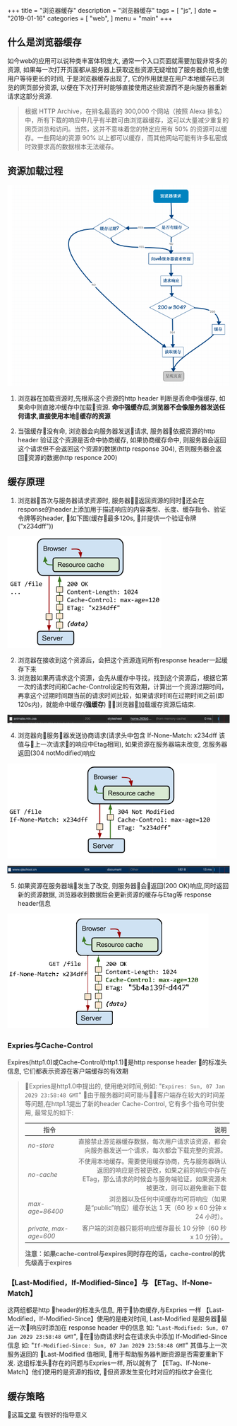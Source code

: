 +++
title = "浏览器缓存"
description = "浏览器缓存"
tags = [
    "js",
]
date = "2019-01-16"
categories = [
    "web",
]
menu = "main"
+++

## 什么是浏览器缓存

如今web的应用可以说种类丰富体积庞大, 通常一个入口页面就需要加载非常多的资源, 如果每一次打开页面都从服务器上获取这些资源无疑增加了服务器负担,也使用户等待更长的时间, 于是浏览器缓存出现了, 它的作用就是在用户本地缓存已浏览的网页部分资源, 以便在下次打开时能够直接使用这些资源而不是向服务器重新请求这部分资源.

> 根据 HTTP Archive，在排名最高的 300,000 个网站（按照 Alexa 排名）中，所有下载的响应中几乎有半数可由浏览器缓存，这可以大量减少重复的网页浏览和访问。当然，这并不意味着您的特定应用有 50% 的资源可以缓存。一些网站的资源 90% 以上都可以缓存，而其他网站可能有许多私密或时效要求高的数据根本无法缓存。

## 资源加载过程

![资源加载过程](../../pic/2019-01-16/浏览器请求.png)

1. 浏览器在加载资源时,先根系这个资源的http header 判断是否命中强缓存, 如果命中则直接冲缓存中加载资源. **命中强缓存后,浏览器不会像服务器发送任何请求,直接使用本地缓存的资源**

2. 当强缓存没有命, 浏览器会向服务器发送请求, 服务器依据资源的http header 验证这个资源是否命中协商缓存, 如果协商缓存命中, 则服务器会返回这个请求但不会返回这个资源的数据(http response 304), 否则服务器会返回资源的数据(http responce 200)



## 缓存原理

1. 浏览器首次与服务器请求资源时, 服务器返回资源的同时还会在response的header上添加用于描述响应的内容类型、长度、缓存指令、验证令牌等的header, 如下图(缓存最多120s, 并提供一个验证令牌("x234dff"))

![http-request](../../pic/2019-01-16/http-request.png)


2. 浏览器在接收到这个资源后，会把这个资源连同所有response header一起缓存下来
3. 浏览器如果再请求这个资源，会先从缓存中寻找，找到这个资源后，根据它第一次的请求时间和Cache-Control设定的有效期，计算出一个资源过期时间，再拿这个过期时间跟当前的请求时间比较，如果请求时间在过期时间之前(即120s内)，就能命中缓存(**强缓存**) 浏览器加载缓存资源后结束.

![强缓存](../../pic/2019-01-16/强缓存实例.jpg)


4. 浏览器向服务器发送协商请求(请求头中包含 If-None-Match: x234dff 该值与上一次请求的响应中Etag相同), 如果资源在服务器端未改变, 怎服务器返回(304 notModified)响应

![http-cache-control](../../pic/2019-01-16/http-cache-control.png)

![协商缓存](../../pic/2019-01-16/协商缓存实例.jpg)

5. 如果资源在服务器端发生了改变, 则服务器会返回(200 OK)响应,同时返回新的资源数据, 浏览器收到数据后会更新资源的缓存与Etag等 response header信息

![http-cache-control-highlight](../../pic/2019-01-16/http-cache-control-highlight.png)

### Expries与Cache-Control
Expires(http1.0)或Cache-Control(http1.1)是http response header 的标准头信息, 它们都表示资源在客户端缓存的有效期

> Expries是http1.0中提出的, 使用绝对时间,例如: "```Expires: Sun, 07 Jan 2029 23:58:48 GMT```" 由于服务器时间可能与客户端存在较大的时间差等问题,在http1.1提出了新的header Cache-Control, 它有多个指令可供使用, 最常见的如下:
>
> | 指令 | 说明
> | --------   | -----:  |
> | *no-store* | 直接禁止游览器缓存数据，每次用户请求该资源，都会向服务器发送一个请求，每次都会下载完整的资源。|
> | *no-cache* | 不使用本地缓存。需要使用缓存协商，先与服务器确认返回的响应是否被更改，如果之前的响应中存在ETag，那么请求的时候会与服务端验证，如果资源未被更改，则可以避免重新下载 |
> | *max-age=86400* | 浏览器以及任何中间缓存均可将响应（如果是“public”响应）缓存长达 1 天（60 秒 x 60 分钟 x 24 小时）。|
> | *private, max-age=600* | 客户端的浏览器只能将响应缓存最长 10 分钟（60 秒 x 10 分钟）。 |
> **注意：如果cache-control与expires同时存在的话，cache-control的优先级高于expires**

### 【Last-Modified，If-Modified-Since】与 【ETag、If-None-Match】
这两组都是http header的标准头信息, 用于协商缓存,与Expries 一样 【Last-Modified，If-Modified-Since】使用的是绝对时间, Last-Modified 是服务器最近一次响应时添加在 response header 中的信息 如: "```Last-Modified: Sun, 07 Jan 2029 23:58:48 GMT```", 在协商请求时会在请求头中添加 If-Modified-Since 信息 如:  "```If-Modified-Since: Sun, 07 Jan 2029 23:58:48 GMT```" 其值与上一次服务返回的 Last-Modified 值相同, 用于帮助服务器判断资源是否需要重新下发. 这组标准头存在的问题与Expries一样, 所以就有了 【ETag、If-None-Match】他们使用的是资源的指纹, 但资源发生变化时对应的指纹才会变化


## 缓存策略
这篇[文章](https://www.zhihu.com/question/20790576) 有很好的指导意义

